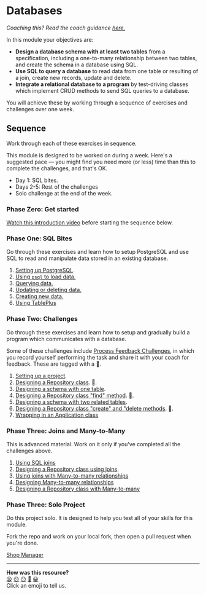 # Databases

_Coaching this? Read the coach guidance
[here.](https://github.com/makersacademy/slug/blob/main/materials/universe/databases_web_applications/databases/HOW_TO_COACH.x.md)_

In this module your objectives are:
  * **Design a database schema with at least two tables** from a specification, including a one-to-many relationship between two tables, and create the schema in a database using SQL.
  * **Use SQL to query a database** to read data from one table or resulting of a join, create new records, update and delete.
  * **Integrate a relational database to a program** by test-driving classes which implement CRUD methods to send SQL queries to a database.

You will achieve these by working through a sequence of exercises and challenges over one week.

## Sequence

Work through each of these exercises in sequence.

This module is designed to be worked on during a week. Here's a suggested pace — you might find you need more (or less) time than this to complete the challenges, and that's OK.
 * Day 1: SQL bites.
 * Days 2-5: Rest of the challenges
 * Solo challenge at the end of the week.

### Phase Zero: Get started

[Watch this introduction video](https://www.youtube.com/watch?v=5PJQscmAEI4) before starting the sequence below.

### Phase One: SQL Bites

Go through these exercises and learn how to setup PostgreSQL and use SQL to read and manipulate data stored in an existing database.

<!-- OMITTED -->

1. [Setting up PostgreSQL](./sql_bites/01_setting_up_database.md).
2. [Using `psql` to load data.](./sql_bites/02_using_psql.md)
3. [Querying data.](./sql_bites/03_querying_data.md)
4. [Updating or deleting data.](./sql_bites/04_updating_and_deleting_date.md)
5. [Creating new data.](./sql_bites/05_creating_new_data.md)
6. [Using TablePlus](./sql_bites/06_using_table_plus.md)

### Phase Two: Challenges

<!-- OMITTED -->

Go through these exercises and learn how to setup and gradually build a program which communicates with a database.

Some of these challenges include [Process Feedback Challenges](https://github.com/makersacademy/golden-square/blob/main/pills/process_feedback_challenges.md), in which you record yourself performing the task and share it with your coach for feedback. These are tagged with a 📡.

1. [Setting up a project](./challenges/01_setting_up_project.md).
2. [Designing a Repository class](./challenges/02_test_driving_model_repository_classes.md). 📡.
3. [Designing a schema with one table](./challenges/03_designing_schema_one_table.md). 
4. [Designing a Repository class "find" method](./challenges/04_test_driving_find_method.md). 📡.
5. [Designing a schema with two related tables](./challenges/05_designing_schema_two_tables.md). 
6. [Designing a Repository class "create" and "delete methods](./challenges/06_test_driving_write_operations.md). 📡.
7. [Wrapping in an Application class](./challenges/07_wrapping_in_application_class.md)

### Phase Three: Joins and Many-to-Many

This is advanced material. Work on it only if you've completed all the challenges above.

1. [Using SQL joins](./joins/01_using_joins.md)
2. [Designing a Repository class using joins](./joins/02_test_driving_repository_class_with_join.md).
3. [Using joins with Many-to-many relationships](./joins/03_using_joins_with_many_to_many.md)
4. [Designing Many-to-many relationships](./joins/04_designing_many_to_many_relationships.md)
5. [Designing a Repository class with Many-to-many](./joins/05_repository_classes_many_to_many.md)

### Phase Three: Solo Project

Do this project solo. It is designed to help you test all of your skills for this module.

Fork the repo and work on your local fork, then open a pull request when you're done.

[Shop Manager](https://github.com/makersacademy/shop-manager-challenge)





<!-- BEGIN GENERATED SECTION DO NOT EDIT -->

---

**How was this resource?**  
[😫](https://airtable.com/shrUJ3t7KLMqVRFKR?prefill_Repository=makersacademy/databases&prefill_File=README.md&prefill_Sentiment=😫) [😕](https://airtable.com/shrUJ3t7KLMqVRFKR?prefill_Repository=makersacademy/databases&prefill_File=README.md&prefill_Sentiment=😕) [😐](https://airtable.com/shrUJ3t7KLMqVRFKR?prefill_Repository=makersacademy/databases&prefill_File=README.md&prefill_Sentiment=😐) [🙂](https://airtable.com/shrUJ3t7KLMqVRFKR?prefill_Repository=makersacademy/databases&prefill_File=README.md&prefill_Sentiment=🙂) [😀](https://airtable.com/shrUJ3t7KLMqVRFKR?prefill_Repository=makersacademy/databases&prefill_File=README.md&prefill_Sentiment=😀)  
Click an emoji to tell us.

<!-- END GENERATED SECTION DO NOT EDIT -->
